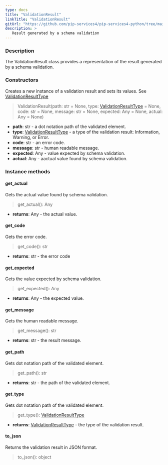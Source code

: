 ```yaml
---
type: docs
title: "ValidationResult"
linkTitle: "ValidationResult"
gitUrl: "https://github.com/pip-services4/pip-services4-python/tree/main/pip-services4-data-python"
description: >
   Result generated by a schema validation
---
```


### Description

The ValidationResult class provides a representation of the result generated by a schema validation.

### Constructors
Creates a new instance of a validation result and sets its values.
See [ValidationResultType](../validation_result_type)

> ValidationResult(path: str = None, type: [ValidationResultType](../validation_result_type) = None, code: str = None, message: str = None,  expected: Any = None, actual: Any = None)

- **path**: str - a dot notation path of the validated element.
- **type**: [ValidationResultType](../validation_result_type) - a type of the validation result: Information, Warning, or Error.
- **code**: str - an error code.
- **message**: str - human readable message.
- **expected**: Any - value expected by schema validation.
- **actual**: Any - aactual value found by schema validation.


### Instance methods

#### get_actual
Gets the actual value found by schema validation.

> get_actual(): Any

- **returns**: Any - the actual value.


#### get_code
Gets the error code.

> get_code(): str

- **returns**: str - the error code


#### get_expected
Gets the value expected by schema validation.

> get_expected(): Any

- **returns**: Any - the expected value.


#### get_message
Gets the human readable message.

> get_message(): str

- **returns**: str - the result message.


#### get_path
Gets dot notation path of the validated element.

> get_path(): str

- **returns**: str - the path of the validated element.


#### get_type
Gets dot notation path of the validated element.

> get_type(): [ValidationResultType](../validation_result_type)

- **returns**: [ValidationResultType](../validation_result_type) - the type of the validation result.


#### to_json
 Returns the validation result in JSON format.
> to_json(): object
